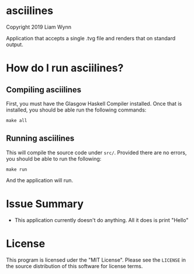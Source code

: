 # asciilines

Copyright 2019 Liam Wynn

Application that accepts a single .tvg file and renders that on standard output.

# How do I run asciilines?
## Compiling asciilines
First, you must have the Glasgow Haskell Compiler installed. Once that is installed, you
should be able run the following commands:

```
make all
```

## Running asciilines
This will compile the source code under `src/`. Provided there are no errors, you should be able
to run the following:

```
make run
```

And the application will run.

# Issue Summary
- This application currently doesn't do anything. All it does is print "Hello"

# License
This program is licensed uder the "MIT License". Please see the `LICENSE` in the source distribution
of this software for license terms.
